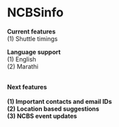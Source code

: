 # NCBSinfo

<b>Current features</b> </br>
(1) Shuttle timings </b></br>

<b>Language support</b></br>
(1) English</br>
(2) Marathi </br></br>

<b>Next features </br></br>
(1) Important contacts and email IDs</br>
(2) Location based suggestions </br>
(3) NCBS event updates
